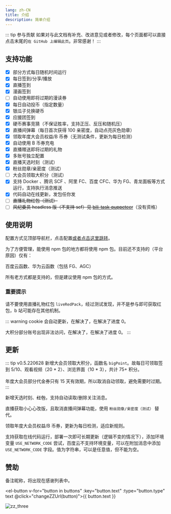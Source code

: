 ```yaml
---
lang: zh-CN
title: 介绍
description: 简单介绍
---
```


::: tip 参与贡献
如果对与此文档有补充、改进意见或者修改，每个页面都可以直接点击末尾的`在 GitHub 上编辑此页`。非常感谢！
:::

## 支持功能 <Badge v-if="isRefreshed" type="tip" :text="`版本${tagName}`" vertical="top" />

- [x] 部分方式每日随机时间运行 <Badge type="tip" text="推荐" vertical="middle" />
- [x] 每日签到/分享/播放
- [x] 直播签到
- [x] 漫画签到
- [ ] 自动使用即将过期的漫读券
- [x] 每日自动投币（指定数量）
- [x] 银瓜子兑换硬币
- [x] 应援团签到
- [x] 硬币赛事竞猜（不保证胜率，支持正压、反压和随机压）
- [x] 直播间弹幕（每日首次获得 100 亲密度，自动点亮灰色勋章）
- [x] 领取年度大会员权益/B 币券（无测试条件，更新为每日检测）
- [x] 自动使用 B 币券充电
- [x] 直播赠送即将过期的礼物
- [x] 多账号独立配置
- [x] 直播天选时刻（测试） <Badge type="warning" text="慎用" vertical="middle" />
- [x] 粉丝勋章/亲密度（测试）
- [ ] 大会员领取大积分（测试）<Badge type="warning" text="新增" vertical="middle" />
- [x] 支持 Docker 、腾讯 SCF 、阿里 FC、百度 CFC、华为 FG、青龙面板等方式运行，支持执行消息推送
- [x] 代码自动在线更新，发包任你发 <Badge type="tip" text="推荐" vertical="middle" />
- [ ] ~~直播礼物红包（测试）~~
- [ ] ~~风纪委员 headless 版（不支持 scf）见 [bili-task-puppeteer](https://github.com/catlair/bili-task-puppeteer)~~（没有资格）

## 使用说明

配置方式见顶部导航栏，点击配置[或者点击这里跳转](../config/)。

为了方便管理，能使用 npm 包的地方都将使用 npm 包。目前还不支持的（平台原因）仅有：

百度云函数、华为云函数（包括 FG、AGC）

所有老方式都是支持的，但是建议使用 npm 包的方式。

### 重要提示

请不要使用直播礼物红包 `liveRedPack`，经过测试发现，并不是参与即可获取红包，b 站可能存在其他机制。

::: warning
cookie 会自动更新，在解决了，在解决了进度 0。

大积分部分账号出现非法访问，在解决了，在解决了进度 0。
:::

## 更新

::: tip v0.5.220628
<Badge type="tip" text="新增" vertical="middle" />新增大会员领取大积分，函数名 <code>bigPoint</code>。故每日可领取签到 5/10、观看视频（20 \* 2）、浏览界面（10 \* 3），共计 75+ 积分。
<br>
<br>
<Badge type="warning" text="调整" vertical="middle" />年度大会员部分代金券只有 15 天有效期，所以取消自动领取，避免需要时过期。
:::

新增天选时刻、~~红包~~，支持自动读取/删除关注消息。

直播获取小心心改版，且取消直播间弹幕功能，使用 `粉丝勋章/亲密度（测试）` 替代。

领取年度大会员权益/B 币券，更新为每日检测，适应新规则。

支持获取在线代码运行，部署一次即可长期更新（逻辑不变的情况下），添加环境变量 `USE_NETWORK_CODE` 尝试，百度云不支持环境变量，可以在附加消息中添加 `USE_NETWORK_CODE` 字段。值为字符串，可以是任意值，但不能为空。

## 赞助

备注昵称，将出现在感谢列表中。

<el-button v-for="button in buttons" :key="button.text" :type="button.type" text @click="changeZZUrl(button)">{{ button.text }}</el-button>

<img :class="zzClass" :src="zzUrl" alt="zz_three"/>

<script setup lang="ts">
import zz_three from '@imgs/zz_three.png';
import zz_alipay from '@imgs/zz_alipay.png';
import zz_weixin from '@imgs/zz_weixin.png';
import zz_qq from '@imgs/zz_qq.png';
import { ref } from 'vue';
import { storeToRefs } from 'pinia';
import { useReleasesStore } from '@stores/releases';

const { tagName, isRefreshed } = storeToRefs(useReleasesStore());


const zzUrls = {
  all: zz_three,
  alipay: zz_alipay,
  weixin: zz_weixin,
  qq: zz_qq,
}
const zzUrl = ref(zz_three);
const zzClass = ref('');

const buttons = [
  { type: 'primary', text: '全部' , url: 'all'},
  { type: 'primary', text: '支付宝', url: 'alipay' },
  { type: 'primary', text: '微信' , url: 'weixin'},
  { type: 'primary', text: 'QQ' , url: 'qq'},
] as const

function changeZZUrl(button) {
  zzUrl.value = zzUrls[button.url];
  if (button.url === 'all') {
    zzClass.value = '';
  } else {
    zzClass.value = 'zz'
  }
}
</script>

<style>
img.zz{
  display: block;
  width: 400px;
}
</style>
